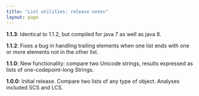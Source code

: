 ```yaml
---
title: "List utilities: release notes"
layout: page
---
```



**1.1.3**: Identical to 1.1.2, but compiled for java 7 as well as java 8.

**1.1.2**: Fixes a bug in handling trailing elements when one list ends with one or more elements not in the other list.


**1.1.0**: New functionality:  compare two Unicode strings, results expressed as lists of one-codepoint-long Strings.

**1.0.0**: Initial release. Compare two lists of any type of object.  Analyses included SCS and LCS.

